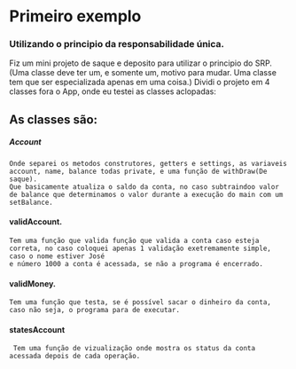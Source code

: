 # Primeiro exemplo

### Utilizando o principio da responsabilidade única.

 Fiz um mini projeto de saque e deposito para utilizar o principio do SRP.(Uma classe deve ter um, e somente um, motivo para mudar. Uma classe tem que ser especializada apenas em uma coisa.)
 Dividi o projeto em 4 classes fora o App, onde eu testei as classes aclopadas:

## As classes são:
 
##### Account
    Onde separei os metodos construtores, getters e settings, as variaveis account, name, balance todas private, e uma função de withDraw(De saque).
    Que basicamente atualiza o saldo da conta, no caso subtraindoo valor de balance que determinamos o valor durante a execução do main com um setBalance.

#### validAccount.
    Tem uma função que valida função que valida a conta caso esteja correta, no caso coloquei apenas 1 validação exetremamente simple, caso o nome estiver José
    e número 1000 a conta é acessada, se não a programa é encerrado.

#### validMoney.
    Tem uma função que testa, se é possível sacar o dinheiro da conta, caso não seja, o programa para de executar.

#### statesAccount 
     Tem uma função de vizualização onde mostra os status da conta acessada depois de cada operação.